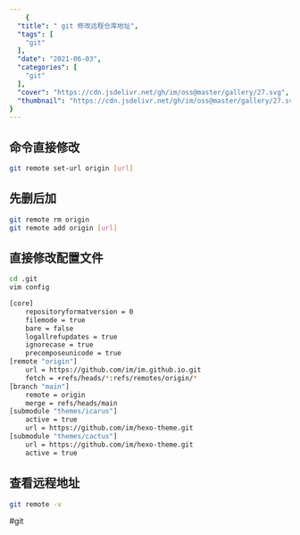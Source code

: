 ```yaml
---
    {
  "title": " git 修改远程仓库地址",
  "tags": [
    "git"
  ],
  "date": "2021-06-03",
  "categories": [
    "git"
  ],
  "cover": "https://cdn.jsdelivr.net/gh/im/oss@master/gallery/27.svg",
  "thumbnail": "https://cdn.jsdelivr.net/gh/im/oss@master/gallery/27.svg"
}
---
```

    
## 命令直接修改

```bash
git remote set-url origin [url]
```

## 先删后加

```bash
git remote rm origin
git remote add origin [url]
```
<!--more-->
## 直接修改配置文件

```bash
cd .git
vim config
```

```bash
[core]
    repositoryformatversion = 0
    filemode = true
    bare = false
    logallrefupdates = true
    ignorecase = true
    precomposeunicode = true
[remote "origin"]
    url = https://github.com/im/im.github.io.git
    fetch = +refs/heads/*:refs/remotes/origin/*
[branch "main"]
    remote = origin
    merge = refs/heads/main
[submodule "themes/icarus"]
    active = true
    url = https://github.com/im/hexo-theme.git
[submodule "themes/cactus"]
    url = https://github.com/im/hexo-theme.git
    active = true
```

## 查看远程地址

```bash
git remote -v
```

#git